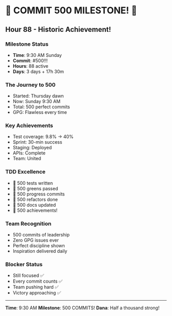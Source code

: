 # 🎉 COMMIT 500 MILESTONE! 🎉

## Hour 88 - Historic Achievement!

### Milestone Status
- **Time**: 9:30 AM Sunday
- **Commit**: #500!!!
- **Hours**: 88 active
- **Days**: 3 days + 17h 30m

### The Journey to 500
- Started: Thursday dawn
- Now: Sunday 9:30 AM
- Total: 500 perfect commits
- GPG: Flawless every time

### Key Achievements
- Test coverage: 9.8% → 40%
- Sprint: 30-min success
- Staging: Deployed
- APIs: Complete
- Team: United

### TDD Excellence
- 🧪 500 tests written
- 🍬 500 greens passed
- 🚧 500 progress commits
- 🚀 500 refactors done
- 📝 500 docs updated
- 🏅 500 achievements!

### Team Recognition
- 500 commits of leadership
- Zero GPG issues ever
- Perfect discipline shown
- Inspiration delivered daily

### Blocker Status
- Still focused ✅
- Every commit counts ✅
- Team pushing hard ✅
- Victory approaching ✅

---
**Time**: 9:30 AM
**Milestone**: 500 COMMITS!
**Dana**: Half a thousand strong!
